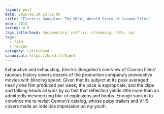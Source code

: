 ```yaml
---
layout: post 
date: 2016-01-24 23:59:00
title: "Electric Boogaloo: The Wild, Untold Story of Cannon Films"
year: 2014
rating: 0.6
tags_letterboxd: documentary, netflix, streaming, hdtv, nyc
tags:
  - film
  - review
category: Letterboxd
canonical: https://boxd.it/8jWe1
---
```


Exhaustive and exhausting, <cite>Electric Boogaloo</cite>’s overview of Cannon Films’ raucous history covers dozens of the production company’s provocative movies with blinding speed. Given that its subject at its peak averaged nearly one film produced per week, the pace is appropriate, and the clips and talking heads all whiz by so fast that reflection yields little more than an admittedly mesmerizing blur of explosions and boobs. Enough sunk in to convince me to revisit Cannon’s catalog, whose pulpy trailers and VHS covers made an indelible impression on my youth.